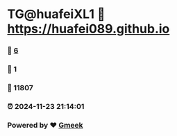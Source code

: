 # TG@huafeiXL1 :link: https://huafei089.github.io 
### :page_facing_up: [6](https://huafei089.github.io/tag.html) 
### :speech_balloon: 1 
### :hibiscus: 11807 
### :alarm_clock: 2024-11-23 21:14:01 
### Powered by :heart: [Gmeek](https://github.com/Meekdai/Gmeek)
